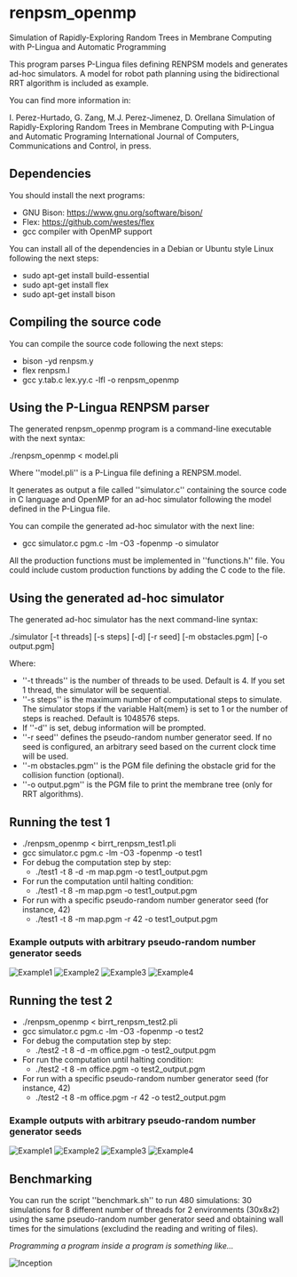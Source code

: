 # renpsm_openmp
Simulation of Rapidly-Exploring Random Trees in Membrane Computing with P-Lingua and Automatic Programming

This program parses P-Lingua files defining RENPSM models and generates ad-hoc simulators. A model for robot
path planning using the bidirectional RRT algorithm is included as example.

You can find more information in:

I. Perez-Hurtado, G. Zang, M.J. Perez-Jimenez, D. Orellana
Simulation of Rapidly-Exploring Random Trees in Membrane Computing with P-Lingua and Automatic Programing
International Journal of Computers, Communications and Control, in press.

## Dependencies
You should install the next programs:

* GNU Bison: https://www.gnu.org/software/bison/
* Flex: https://github.com/westes/flex
* gcc compiler with OpenMP support

You can install all of the dependencies in a Debian or Ubuntu style Linux following the next steps:

- sudo apt-get install build-essential
- sudo apt-get install flex
- sudo apt-get install bison

## Compiling the source code
You can compile the source code following the next steps:

-  bison -yd renpsm.y
-  flex renpsm.l
-  gcc y.tab.c lex.yy.c -lfl -o renpsm_openmp

## Using the P-Lingua RENPSM parser

The generated renpsm_openmp program is a command-line executable with the next syntax:

./renpsm_openmp < model.pli

Where ''model.pli'' is a P-Lingua file defining a RENPSM.model.

It generates as output a file called ''simulator.c'' containing the source code
in C language and OpenMP for an ad-hoc simulator following the model defined in the P-Lingua file.

You can compile the generated ad-hoc simulator with the next line:

- gcc simulator.c pgm.c -lm -O3 -fopenmp -o simulator

All the production functions must be implemented in ''functions.h'' file. You could include custom production functions by adding the C code to
the file. 

## Using the generated ad-hoc simulator

The generated ad-hoc simulator has the next command-line syntax:

./simulator [-t threads] [-s steps] [-d] [-r seed] [-m obstacles.pgm] [-o output.pgm] 

Where:

- ''-t threads'' is the number of threads to be used. Default is 4. If you set 1 thread, the simulator will be sequential.
- ''-s steps'' is the maximum number of computational steps to simulate. The simulator stops if the variable Halt{mem} is set to 1 or the number of steps is reached. Default is 1048576 steps.
- If ''-d'' is set, debug information will be prompted.
- ''-r seed'' defines the pseudo-random number generator seed. If no seed is configured, an arbitrary seed based on the current clock time will be used.
- ''-m obstacles.pgm'' is the PGM file defining the obstacle grid for the collision function (optional).
- ''-o output.pgm'' is the PGM file to print the membrane tree (only for RRT algorithms).


## Running the test 1

- ./renpsm_openmp < birrt_renpsm_test1.pli
- gcc simulator.c pgm.c -lm -O3 -fopenmp -o test1
- For debug the computation step by step:
	- ./test1 -t 8 -d -m map.pgm -o test1_output.pgm
- For run the computation until halting condition:
	- ./test1 -t 8 -m map.pgm -o test1_output.pgm
- For run with a specific pseudo-random number generator seed (for instance, 42)
	- ./test1 -t 8 -m map.pgm -r 42 -o test1_output.pgm
### Example outputs with arbitrary pseudo-random number generator seeds

![Example1](/examples/example1.jpg)
![Example2](/examples/example2.jpg)
![Example3](/examples/example3.jpg)
![Example4](/examples/example4.jpg)


## Running the test 2

- ./renpsm_openmp < birrt_renpsm_test2.pli
- gcc simulator.c pgm.c -lm -O3 -fopenmp -o test2
- For debug the computation step by step:
	- ./test2 -t 8 -d -m office.pgm -o test2_output.pgm
- For run the computation until halting condition:
	- ./test2 -t 8 -m office.pgm -o test2_output.pgm
- For run with a specific pseudo-random number generator seed (for instance, 42)
	- ./test2 -t 8 -m office.pgm -r 42 -o test2_output.pgm

### Example outputs with arbitrary pseudo-random number generator seeds

![Example1](/examples/example5.jpg)
![Example2](/examples/example6.jpg)
![Example3](/examples/example7.jpg)
![Example4](/examples/example8.jpg)

## Benchmarking

You can run the script ''benchmark.sh'' to run 480 simulations: 30
simulations for 8 different number of threads for 2 environments (30x8x2)
using the same pseudo-random number generator seed and obtaining wall times
for the simulations (excludind the reading and writing of files).


*Programming a program inside a program is something like...*

![Inception](inception.jpg)
 

